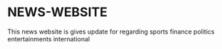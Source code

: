 # NEWS-WEBSITE
This news website is gives update for regarding 
sports
finance
politics
entertainments
international 
